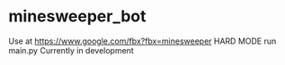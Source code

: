 # minesweeper_bot
Use at https://www.google.com/fbx?fbx=minesweeper HARD MODE
run main.py
Currently in development
